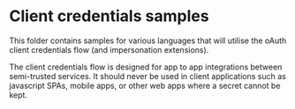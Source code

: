 # Client credentials samples

This folder contains samples for various languages that will utilise the oAuth client credentials flow (and impersonation extensions).

The client credentials flow is designed for app to app integrations between semi-trusted services. It should never be used in client applications such as javascript SPAs, mobile apps, or other web apps where a secret cannot be kept.